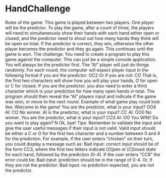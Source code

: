# HandChallenge
Rules of the game:  This game is played between two players.  One player will be the predictor.  To play the game, after a count of three, the players will need to simultaneously show their hands with each hand either open or closed, and the predictor need to shout out how many hands they think will be open on total.  If the predictor is correct, they win, otherwise the other player becomes the predictor and they go again. This continues until the game is won.     The challenge:  You need to create a program to play this game against the computer. This can just be a simple console application.  You will always be the predictor first.  The “AI” player will just do things randomly.  For each round, the computer will expect player input in the following format if you are the predictor:  OC2  Or if you are not:  CO     That is, the first two characters will show how you will play your hands, O for open or C for closed. If you are the predictor, you also need to enter a third character which is your prediction for how many open hands in total.  The program should then reveal the “AI” players input and indicate if the game was won, or move to the next round.     Example of what game play could look like:  Welcome to the game!  You are the predictor, what is your input?  OO4  AI: CO  No winner.  AI is the predictor, what is your input?  CC  AI: OO0  No winner.  You are the predictor, what is your input?  CO3  AI: OO  You WIN!!  Do you want to play again?  N  Ok, bye!     Tips:  Remember to validate the input and give the user useful messages if their input is not valid.  Valid input should be either a C or O for the first two character and a number between 0 and 4 for the prediction.     For example, if the user enters “chicken” on their turn, you could display a message such as:  Bad input: correct input should be of the form CC3, where the first two letters indicate [O]pen or [C]losed state for each hand, followed by the prediction (0-4).  If the user enters “CC8” the error could be:  Bad input: prediction should be in the range of 0-4.  Or, if they are not the predictor:  Bad input: no prediction expected, you are not the predictor.
